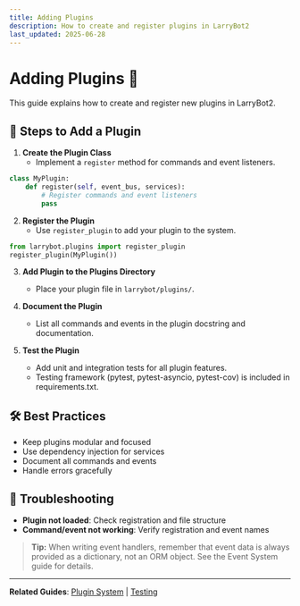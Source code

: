 ```yaml
---
title: Adding Plugins
description: How to create and register plugins in LarryBot2
last_updated: 2025-06-28
---
```


# Adding Plugins 🧩

This guide explains how to create and register new plugins in LarryBot2.

## 🚀 Steps to Add a Plugin

1. **Create the Plugin Class**
   - Implement a `register` method for commands and event listeners.

```python
class MyPlugin:
    def register(self, event_bus, services):
        # Register commands and event listeners
        pass
```

2. **Register the Plugin**
   - Use `register_plugin` to add your plugin to the system.

```python
from larrybot.plugins import register_plugin
register_plugin(MyPlugin())
```

3. **Add Plugin to the Plugins Directory**
   - Place your plugin file in `larrybot/plugins/`.

4. **Document the Plugin**
   - List all commands and events in the plugin docstring and documentation.

5. **Test the Plugin**
   - Add unit and integration tests for all plugin features.
   - Testing framework (pytest, pytest-asyncio, pytest-cov) is included in requirements.txt.

## 🛠️ Best Practices
- Keep plugins modular and focused
- Use dependency injection for services
- Document all commands and events
- Handle errors gracefully

## 🚨 Troubleshooting
- **Plugin not loaded**: Check registration and file structure
- **Command/event not working**: Verify registration and event names

> **Tip:** When writing event handlers, remember that event data is always provided as a dictionary, not an ORM object. See the Event System guide for details.

---

**Related Guides**: [Plugin System](../architecture/plugin-system.md) | [Testing](testing.md) 